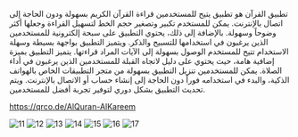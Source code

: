 تطبيق القرآن هو تطبيق يتيح للمستخدمين قراءة القرآن الكريم بسهولة ودون الحاجة إلى اتصال بالإنترنت. يمكن للمستخدم تكبير وتصغير حجم الخط لتسهيل القراءة وجعلها أكثر وضوحاً وسهولة.
بالإضافة إلى ذلك، يحتوي التطبيق على سبحة إلكترونية للمستخدمين الذين يرغبون في استخدامها للتسبيح والذكر. ويتميز التطبيق بواجهة بسيطة وسهلة الاستخدام تتيح للمستخدم الوصول بسهولة إلى الآيات المراد قراءتها.
يتميز التطبيق بميزة إضافية هامة، حيث يحتوي على دليل لاتجاه القبلة للمستخدمين الذين يرغبون في أداء الصلاة.
يمكن للمستخدمين تنزيل التطبيق بسهولة من متجر التطبيقات الخاص بالهواتف الذكية، والبدء في استخدامه فوراً دون الحاجة إلى إنشاء حساب أو الاتصال بالإنترنت. ويتم تحديث التطبيق بشكل دوري لتوفير تجربة أفضل للمستخدمين.



https://qrco.de/AlQuran-AlKareem


![11](https://user-images.githubusercontent.com/78726877/227898199-c0b5f8f4-d2b9-4340-b02b-b8f71af9052f.png)
![12](https://user-images.githubusercontent.com/78726877/227898209-98e71cbd-9ef7-4425-83c4-a8895033300f.png)
![13](https://user-images.githubusercontent.com/78726877/227898216-ae8ed4dd-6adb-491a-8a9f-d7e2e14f61dc.png)
![14](https://user-images.githubusercontent.com/78726877/227898219-a16f0fdc-43bd-4c3f-86f0-835b9b1974f7.png)
![15](https://user-images.githubusercontent.com/78726877/227898222-4395fd5e-562d-4c14-85c6-dc8ed16d97ab.png)
![16](https://user-images.githubusercontent.com/78726877/227898227-5e52b360-e0b6-4226-8c16-1df98ec394eb.png)
![17](https://user-images.githubusercontent.com/78726877/227898233-df3d84ac-2ecb-4f2d-942b-40f7dccb4d4d.png)
